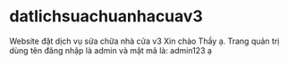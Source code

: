 # datlichsuachuanhacuav3
Website đặt dịch vụ sửa chữa nhà cửa v3
Xin chào Thầy ạ. Trang quản trị dùng tên đăng nhập là admin và mật mã là: admin123 ạ
